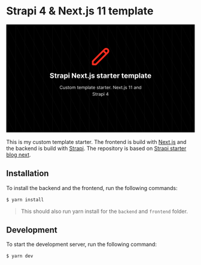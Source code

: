 # Strapi 4 & Next.js 11 template

![Banner](banner.png)

This is my custom template starter. The frontend is build with [Next.js](https://nextjs.org/) and the backend is build with [Strapi](https://strapi.io/).
The repository is based on [Strapi starter blog next](https://github.com/strapi/strapi-starter-next-blog).

## Installation

To install the backend and the frontend, run the following commands:

```bash
$ yarn install
```

> This should also run yarn install for the `backend` and `frontend` folder.

## Development

To start the development server, run the following command:

```bash
$ yarn dev
```

